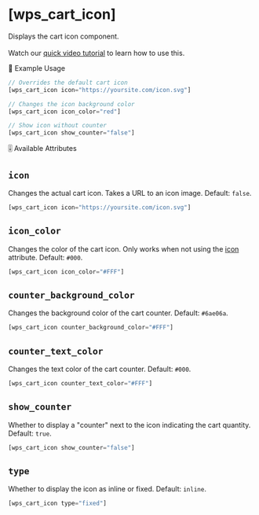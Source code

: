 # [wps_cart_icon]

Displays the cart icon component.<br><br>Watch our [quick video tutorial](https://www.youtube.com/watch?v=lYm6G35e8sI) to learn how to use this.

<span class="heading-section">📍 Example Usage</span>

```js
// Overrides the default cart icon
[wps_cart_icon icon="https://yoursite.com/icon.svg"]

// Changes the icon background color
[wps_cart_icon icon_color="red"]

// Show icon without counter
[wps_cart_icon show_counter="false"]

```

<span class="heading-section">🎚 Available Attributes</span>

## `icon`

Changes the actual cart icon. Takes a URL to an icon image. Default: `false`.

```js
[wps_cart_icon icon="https://yoursite.com/icon.svg"]
```

## `icon_color`

Changes the color of the cart icon. Only works when not using the [icon](#icon) attribute. Default: `#000`.

```js
[wps_cart_icon icon_color="#FFF"]
```

## `counter_background_color`

Changes the background color of the cart counter. Default: `#6ae06a`.

```js
[wps_cart_icon counter_background_color="#FFF"]
```

## `counter_text_color`

Changes the text color of the cart counter. Default: `#000`.

```js
[wps_cart_icon counter_text_color="#FFF"]
```

## `show_counter`

Whether to display a "counter" next to the icon indicating the cart quantity. Default: `true`.

```js
[wps_cart_icon show_counter="false"]
```

## `type`

Whether to display the icon as inline or fixed. Default: `inline`.

```js
[wps_cart_icon type="fixed"]
```
